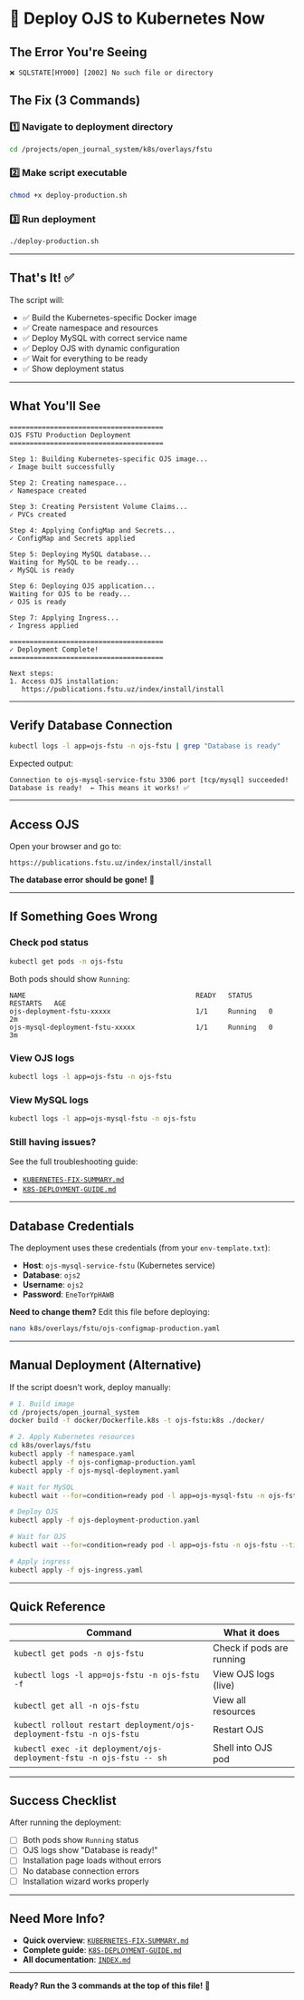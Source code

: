 # 🚀 Deploy OJS to Kubernetes Now

## The Error You're Seeing

```
❌ SQLSTATE[HY000] [2002] No such file or directory
```

## The Fix (3 Commands)

### 1️⃣ Navigate to deployment directory

```bash
cd /projects/open_journal_system/k8s/overlays/fstu
```

### 2️⃣ Make script executable

```bash
chmod +x deploy-production.sh
```

### 3️⃣ Run deployment

```bash
./deploy-production.sh
```

---

## That's It! ✅

The script will:
- ✅ Build the Kubernetes-specific Docker image
- ✅ Create namespace and resources
- ✅ Deploy MySQL with correct service name
- ✅ Deploy OJS with dynamic configuration
- ✅ Wait for everything to be ready
- ✅ Show deployment status

---

## What You'll See

```
======================================
OJS FSTU Production Deployment
======================================

Step 1: Building Kubernetes-specific OJS image...
✓ Image built successfully

Step 2: Creating namespace...
✓ Namespace created

Step 3: Creating Persistent Volume Claims...
✓ PVCs created

Step 4: Applying ConfigMap and Secrets...
✓ ConfigMap and Secrets applied

Step 5: Deploying MySQL database...
Waiting for MySQL to be ready...
✓ MySQL is ready

Step 6: Deploying OJS application...
Waiting for OJS to be ready...
✓ OJS is ready

Step 7: Applying Ingress...
✓ Ingress applied

======================================
✓ Deployment Complete!
======================================

Next steps:
1. Access OJS installation:
   https://publications.fstu.uz/index/install/install
```

---

## Verify Database Connection

```bash
kubectl logs -l app=ojs-fstu -n ojs-fstu | grep "Database is ready"
```

Expected output:
```
Connection to ojs-mysql-service-fstu 3306 port [tcp/mysql] succeeded!
Database is ready!  ← This means it works! ✅
```

---

## Access OJS

Open your browser and go to:

```
https://publications.fstu.uz/index/install/install
```

**The database error should be gone!** 🎉

---

## If Something Goes Wrong

### Check pod status
```bash
kubectl get pods -n ojs-fstu
```

Both pods should show `Running`:
```
NAME                                          READY   STATUS    RESTARTS   AGE
ojs-deployment-fstu-xxxxx                     1/1     Running   0          2m
ojs-mysql-deployment-fstu-xxxxx               1/1     Running   0          3m
```

### View OJS logs
```bash
kubectl logs -l app=ojs-fstu -n ojs-fstu
```

### View MySQL logs
```bash
kubectl logs -l app=ojs-mysql-fstu -n ojs-fstu
```

### Still having issues?

See the full troubleshooting guide:
- [`KUBERNETES-FIX-SUMMARY.md`](KUBERNETES-FIX-SUMMARY.md)
- [`K8S-DEPLOYMENT-GUIDE.md`](K8S-DEPLOYMENT-GUIDE.md)

---

## Database Credentials

The deployment uses these credentials (from your `env-template.txt`):

- **Host**: `ojs-mysql-service-fstu` (Kubernetes service)
- **Database**: `ojs2`
- **Username**: `ojs2`  
- **Password**: `EneTorYpHAWB`

**Need to change them?** Edit this file before deploying:
```bash
nano k8s/overlays/fstu/ojs-configmap-production.yaml
```

---

## Manual Deployment (Alternative)

If the script doesn't work, deploy manually:

```bash
# 1. Build image
cd /projects/open_journal_system
docker build -f docker/Dockerfile.k8s -t ojs-fstu:k8s ./docker/

# 2. Apply Kubernetes resources
cd k8s/overlays/fstu
kubectl apply -f namespace.yaml
kubectl apply -f ojs-configmap-production.yaml
kubectl apply -f ojs-mysql-deployment.yaml

# Wait for MySQL
kubectl wait --for=condition=ready pod -l app=ojs-mysql-fstu -n ojs-fstu --timeout=300s

# Deploy OJS
kubectl apply -f ojs-deployment-production.yaml

# Wait for OJS
kubectl wait --for=condition=ready pod -l app=ojs-fstu -n ojs-fstu --timeout=300s

# Apply ingress
kubectl apply -f ojs-ingress.yaml
```

---

## Quick Reference

| Command | What it does |
|---------|-------------|
| `kubectl get pods -n ojs-fstu` | Check if pods are running |
| `kubectl logs -l app=ojs-fstu -n ojs-fstu -f` | View OJS logs (live) |
| `kubectl get all -n ojs-fstu` | View all resources |
| `kubectl rollout restart deployment/ojs-deployment-fstu -n ojs-fstu` | Restart OJS |
| `kubectl exec -it deployment/ojs-deployment-fstu -n ojs-fstu -- sh` | Shell into OJS pod |

---

## Success Checklist

After running the deployment:

- [ ] Both pods show `Running` status
- [ ] OJS logs show "Database is ready!"
- [ ] Installation page loads without errors
- [ ] No database connection errors
- [ ] Installation wizard works properly

---

## Need More Info?

- **Quick overview**: [`KUBERNETES-FIX-SUMMARY.md`](KUBERNETES-FIX-SUMMARY.md)
- **Complete guide**: [`K8S-DEPLOYMENT-GUIDE.md`](K8S-DEPLOYMENT-GUIDE.md)
- **All documentation**: [`INDEX.md`](INDEX.md)

---

**Ready? Run the 3 commands at the top of this file!** 🚀

